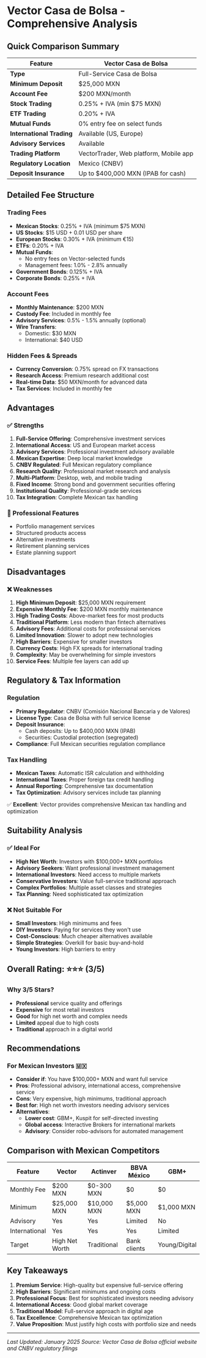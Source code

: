 # Vector Casa de Bolsa - Comprehensive Analysis

## Quick Comparison Summary

| Feature | Vector Casa de Bolsa |
|---------|---------------------|
| **Type** | Full-Service Casa de Bolsa |
| **Minimum Deposit** | $25,000 MXN |
| **Account Fee** | $200 MXN/month |
| **Stock Trading** | 0.25% + IVA (min $75 MXN) |
| **ETF Trading** | 0.20% + IVA |
| **Mutual Funds** | 0% entry fee on select funds |
| **International Trading** | Available (US, Europe) |
| **Advisory Services** | Available |
| **Trading Platform** | VectorTrader, Web platform, Mobile app |
| **Regulatory Location** | Mexico (CNBV) |
| **Deposit Insurance** | Up to $400,000 MXN (IPAB for cash) |

## Detailed Fee Structure

### Trading Fees
- **Mexican Stocks**: 0.25% + IVA (minimum $75 MXN)
- **US Stocks**: $15 USD + 0.01 USD per share
- **European Stocks**: 0.30% + IVA (minimum €15)
- **ETFs**: 0.20% + IVA
- **Mutual Funds**: 
  - No entry fees on Vector-selected funds
  - Management fees: 1.0% - 2.8% annually
- **Government Bonds**: 0.125% + IVA
- **Corporate Bonds**: 0.25% + IVA

### Account Fees
- **Monthly Maintenance**: $200 MXN
- **Custody Fee**: Included in monthly fee
- **Advisory Services**: 0.5% - 1.5% annually (optional)
- **Wire Transfers**: 
  - Domestic: $30 MXN
  - International: $40 USD

### Hidden Fees & Spreads
- **Currency Conversion**: 0.75% spread on FX transactions
- **Research Access**: Premium research additional cost
- **Real-time Data**: $50 MXN/month for advanced data
- **Tax Services**: Included in monthly fee

## Advantages

### ✅ Strengths
1. **Full-Service Offering**: Comprehensive investment services
2. **International Access**: US and European market access
3. **Advisory Services**: Professional investment advisory available
4. **Mexican Expertise**: Deep local market knowledge
5. **CNBV Regulated**: Full Mexican regulatory compliance
6. **Research Quality**: Professional market research and analysis
7. **Multi-Platform**: Desktop, web, and mobile trading
8. **Fixed Income**: Strong bond and government securities offering
9. **Institutional Quality**: Professional-grade services
10. **Tax Integration**: Complete Mexican tax handling

### 🔧 Professional Features
- Portfolio management services
- Structured products access
- Alternative investments
- Retirement planning services
- Estate planning support

## Disadvantages

### ❌ Weaknesses
1. **High Minimum Deposit**: $25,000 MXN requirement
2. **Expensive Monthly Fee**: $200 MXN monthly maintenance
3. **High Trading Costs**: Above-market fees for most products
4. **Traditional Platform**: Less modern than fintech alternatives
5. **Advisory Fees**: Additional costs for professional services
6. **Limited Innovation**: Slower to adopt new technologies
7. **High Barriers**: Expensive for smaller investors
8. **Currency Costs**: High FX spreads for international trading
9. **Complexity**: May be overwhelming for simple investors
10. **Service Fees**: Multiple fee layers can add up

## Regulatory & Tax Information

### Regulation
- **Primary Regulator**: CNBV (Comisión Nacional Bancaria y de Valores)
- **License Type**: Casa de Bolsa with full service license
- **Deposit Insurance**: 
  - Cash deposits: Up to $400,000 MXN (IPAB)
  - Securities: Custodial protection (segregated)
- **Compliance**: Full Mexican securities regulation compliance

### Tax Handling
- **Mexican Taxes**: Automatic ISR calculation and withholding
- **International Taxes**: Proper foreign tax credit handling
- **Annual Reporting**: Comprehensive tax documentation
- **Tax Optimization**: Advisory services include tax planning

✅ **Excellent**: Vector provides comprehensive Mexican tax handling and optimization

## Suitability Analysis

### ✅ Ideal For
- **High Net Worth**: Investors with $100,000+ MXN portfolios
- **Advisory Seekers**: Want professional investment management
- **International Investors**: Need access to multiple markets
- **Conservative Investors**: Value full-service traditional approach
- **Complex Portfolios**: Multiple asset classes and strategies
- **Tax Planning**: Need sophisticated tax optimization

### ❌ Not Suitable For
- **Small Investors**: High minimums and fees
- **DIY Investors**: Paying for services they won't use
- **Cost-Conscious**: Much cheaper alternatives available
- **Simple Strategies**: Overkill for basic buy-and-hold
- **Young Investors**: High barriers to entry

## Overall Rating: ⭐⭐⭐ (3/5)

### Why 3/5 Stars?
- **Professional** service quality and offerings
- **Expensive** for most retail investors
- **Good** for high net worth and complex needs
- **Limited** appeal due to high costs
- **Traditional** approach in a digital world

## Recommendations

### For Mexican Investors 🇲🇽
- **Consider if**: You have $100,000+ MXN and want full service
- **Pros**: Professional advisory, international access, comprehensive service
- **Cons**: Very expensive, high minimums, traditional approach
- **Best for**: High net worth investors needing advisory services
- **Alternatives**: 
  - **Lower cost**: GBM+, Kuspit for self-directed investing
  - **Global access**: Interactive Brokers for international markets
  - **Advisory**: Consider robo-advisors for automated management

## Comparison with Mexican Competitors

| Feature | Vector | Actinver | BBVA México | GBM+ |
|---------|--------|----------|-------------|------|
| Monthly Fee | $200 MXN | $0-300 MXN | $0 | $0 |
| Minimum | $25,000 MXN | $10,000 MXN | $5,000 MXN | $1,000 MXN |
| Advisory | Yes | Yes | Limited | No |
| International | Yes | Yes | Yes | Limited |
| Target | High Net Worth | Traditional | Bank clients | Young/Digital |

## Key Takeaways
1. **Premium Service**: High-quality but expensive full-service offering
2. **High Barriers**: Significant minimums and ongoing costs
3. **Professional Focus**: Best for sophisticated investors needing advisory
4. **International Access**: Good global market coverage
5. **Traditional Model**: Full-service approach in digital age
6. **Tax Excellence**: Comprehensive Mexican tax optimization
7. **Value Proposition**: Must justify high costs with portfolio size and needs

---
*Last Updated: January 2025*
*Source: Vector Casa de Bolsa official website and CNBV regulatory filings*
